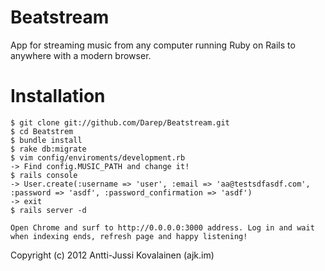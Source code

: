 # Beatstream #

App for streaming music from any computer running Ruby on Rails to anywhere with a modern browser.

# Installation #

    $ git clone git://github.com/Darep/Beatstream.git
    $ cd Beatstrem
    $ bundle install
    $ rake db:migrate
    $ vim config/enviroments/development.rb
    -> Find config.MUSIC_PATH and change it!
    $ rails console
    -> User.create(:username => 'user', :email => 'aa@testsdfasdf.com', :password => 'asdf', :password_confirmation => 'asdf')
    -> exit
    $ rails server -d 
    
    Open Chrome and surf to http://0.0.0.0:3000 address. Log in and wait when indexing ends, refresh page and happy listening!

Copyright (c) 2012 Antti-Jussi Kovalainen (ajk.im)